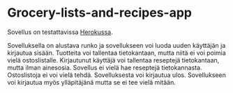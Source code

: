 # Grocery-lists-and-recipes-app

Sovellus on testattavissa [Herokussa](https://tsoha-shop-lists-and-recipes.herokuapp.com/).

Sovelluksella on alustava runko ja sovellukseen voi luoda uuden käyttäjän ja kirjautua sisään. Tuotteita voi tallentaa tietokantaan, mutta niitä ei voi poimia vielä ostoslistalle. Kirjautunut käyttäjä voi tallentaa reseptejä tietokantaan, mutta ilman ainesosia. Sovellus ei vielä hae reseptejä tietokannasta. Ostoslistoja ei voi vielä tehdä. Sovelluksesta voi kirjautua ulos. Sovellukseen voi kirjautua myös ylläpitäjänä mutta se ei tee vielä mitään.




